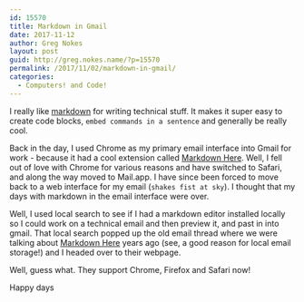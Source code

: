 ```yaml
---
id: 15570
title: Markdown in Gmail
date: 2017-11-12
author: Greg Nokes
layout: post
guid: http://greg.nokes.name/?p=15570
permalink: /2017/11/02/markdown-in-gmail/
categories:
  - Computers! and Code!
---
```

I really like [markdown](https://daringfireball.net/projects/markdown/syntax) for writing technical stuff. It makes it super easy to create code blocks, `embed commands in a sentence` and generally be really cool.

Back in the day, I used Chrome as my primary email interface into Gmail for work - because it had a cool extension called [Markdown Here](http://markdown-here.com). Well, I fell out of love with Chrome for various reasons and have switched to Safari, and along the way moved to Mail.app. I have since been forced to move back to a web interface for my email (`shakes fist at sky`). I thought that my days with markdown in the email interface were over.

Well, I used local search to see if I had a markdown editor installed locally so I could work on a technical email and then preview it, and past in into gmail. That local search popped up the old email thread where we were talking about [Markdown Here](http://markdown-here.com) years ago (see, a good reason for local email storage!) and I headed over to their webpage.

Well, guess what. They support Chrome, Firefox and Safari now! 

Happy days

